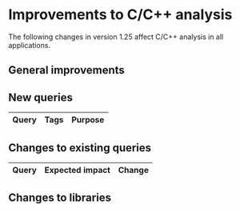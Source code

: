 # Improvements to C/C++ analysis

The following changes in version 1.25 affect C/C++ analysis in all applications.

## General improvements


## New queries

| **Query**                   | **Tags**  | **Purpose**                                                        |
|-----------------------------|-----------|--------------------------------------------------------------------|

## Changes to existing queries

| **Query**                  | **Expected impact**    | **Change**                                                       |
|----------------------------|------------------------|------------------------------------------------------------------|

## Changes to libraries

